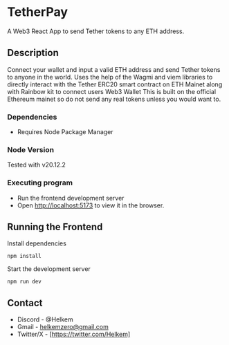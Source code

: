 # TetherPay

A Web3 React App to send Tether tokens to any ETH address.  

## Description
Connect your wallet and input a valid ETH address and send Tether tokens to anyone in the world.
Uses the help of the Wagmi and viem libraries to directly interact with the Tether ERC20 smart contract on ETH Mainet along with Rainbow kit to connect users Web3 Wallet
This is built on the official Ethereum mainet so do not send any real tokens unless you would want to.

### Dependencies
* Requires Node Package Manager

### Node Version
Tested with v20.12.2
  
### Executing program
* Run the frontend development server
* Open [http://localhost:5173](http://localhost:5173) to view it in the browser.

## Running the Frontend 

Install dependencies 
```
npm install
```
Start the development server
```
npm run dev
```
## Contact
* Discord - @Helkem
* Gmail - helkemzero@gmail.com
* Twitter/X - [https://twitter.com/Helkem]
